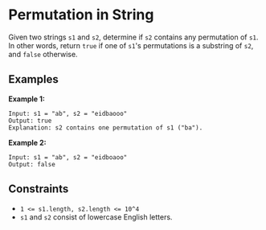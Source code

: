 # Permutation in String

Given two strings `s1` and `s2`, determine if `s2` contains any permutation of `s1`. In other words, return `true` if one of `s1`'s permutations is a substring of `s2`, and `false` otherwise.

## Examples

**Example 1:**
```
Input: s1 = "ab", s2 = "eidbaooo"
Output: true
Explanation: s2 contains one permutation of s1 ("ba").
```

**Example 2:**
```
Input: s1 = "ab", s2 = "eidboaoo"
Output: false
```

## Constraints

- `1 <= s1.length, s2.length <= 10^4`
- `s1` and `s2` consist of lowercase English letters.
